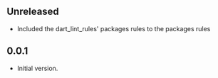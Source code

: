 ## Unreleased

- Included the dart_lint_rules' packages rules to the packages rules

## 0.0.1

- Initial version.
